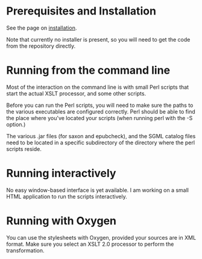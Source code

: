 # Prerequisites and Installation #

See the page on [installation](Installation.md).

Note that currently no installer is present, so you will need to get the code from the repository directly.

# Running from the command line #

Most of the interaction on the command line is with small Perl scripts that start the actual XSLT processor, and some other scripts.

Before you can run the Perl scripts, you will need to make sure the paths to the various executables are configured correctly. Perl should be able to find the place where you've located your scripts (when running perl with the -S option.)

The various .jar files (for saxon and epubcheck), and the SGML catalog files need to be located in a specific subdirectory of the directory where the perl scripts reside.

# Running interactively #

No easy window-based interface is yet available. I am working on a small HTML application to run the scripts interactively.

# Running with Oxygen #

You can use the stylesheets with Oxygen, provided your sources are in XML format. Make sure you select an XSLT 2.0 processor to perform the transformation.

